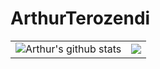 # ArthurTerozendi
 
<table style="rules:none">
<tr>
<td>
 
 <img alt="Arthur's github stats" src="https://github-readme-stats.vercel.app/api?username=ArthurTerozendi&hide_border=true&show_icons=true&theme=midnight-purple&locale=en"/>

</td>

<td>

<img align="center" src="https://github-readme-stats.vercel.app/api/top-langs/?username=ArthurTerozendi&layout=compact&theme=midnight-purple&hide_border=true"/>

</td>
</tr>
</table>
